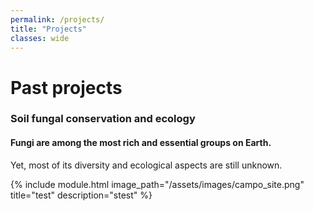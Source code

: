 ```yaml
---
permalink: /projects/
title: "Projects"
classes: wide
---
```







# Past projects

### Soil fungal conservation and ecology
#### Fungi are among the most rich and essential groups on Earth.
Yet, most of its diversity and ecological aspects are still unknown.

{% include module.html image_path="/assets/images/campo_site.png" title="test" description="stest" %}
